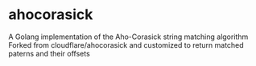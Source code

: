 ahocorasick
===========

A Golang implementation of the Aho-Corasick string matching algorithm
Forked from cloudflare/ahocorasick and customized to return matched paterns and their offsets
